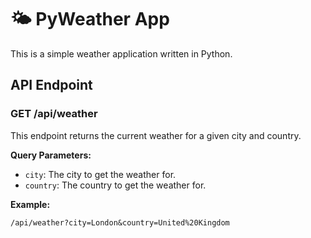 # 🌤️ PyWeather App

This is a simple weather application written in Python.

## API Endpoint

### GET /api/weather

This endpoint returns the current weather for a given city and country.

**Query Parameters:**

* `city`: The city to get the weather for.
* `country`: The country to get the weather for.

**Example:**

```
/api/weather?city=London&country=United%20Kingdom
```

